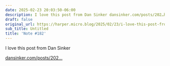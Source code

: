 ```yaml
---
date: 2025-02-23 20:03:50-06:00
description: I love this post from Dan Sinker dansinker.com/posts/202…https://dansinker.com/posts/2025-02-23-dale/
draft: false
original_url: https://harper.micro.blog/2025/02/23/i-love-this-post-from.html
sub_title: Untitled
title: 'Note #182'
---
```


I love this post from Dan Sinker

[dansinker.com/posts/202…](https://dansinker.com/posts/2025-02-23-dale/)
